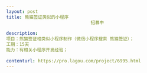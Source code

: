 ```yaml
---                
layout: post       
title: 熊猫签证类似的小程序
                                招募中
           
description: 
项目：熊猫签证相类似小程序制作（微信小程序搜索 熊猫签证）；
工期：15天
能力：有相关小程序开发经验；
     
contenturl: https://pro.lagou.com/project/6995.html      
---                 
```

